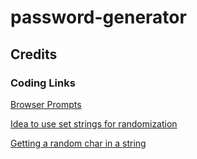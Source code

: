 # password-generator


## Credits

### Coding Links

[Browser Prompts](https://www.w3schools.com/jsref/met_win_prompt.asp)

[Idea to use set strings for randomization](https://www.geeksforgeeks.org/how-to-generate-a-random-password-using-javascript/)

[Getting a random char in a string](https://www.tutorialspoint.com/generate-random-string-characters-in-javascript)